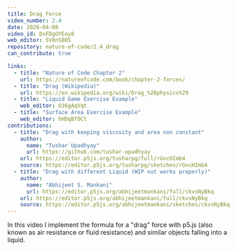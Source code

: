 ```yaml
---
title: Drag Force
video_number: 2.4
date: 2020-04-08
video_id: DxFDgOYEoy8
web_editor: 5V8nSBOS
repository: nature-of-code/2.4_drag
can_contribute: true

links:
  - title: "Nature of Code Chapter 2"
    url: https://natureofcode.com/book/chapter-2-forces/
  - title: "Drag (Wikipedia)"
    url: https://en.wikipedia.org/wiki/Drag_%28physics%29
  - title: "Liquid Game Exercise Example"
    web_editor: O36gAqVqt
  - title: "Surface Area Exercise Example"
    web_editor: hHDqBfOCt
contributions:
  - title: "Drag with keeping viscosity and area non constant"
    author:
      name: "Tushar Upadhyay"
      url: https://github.com/tushar-upadhyay
    url: https://editor.p5js.org/tusharpg/full/rGncHImb4
    source: https://editor.p5js.org/tusharpg/sketches/rGncHImb4
  - title: "Drag with different Liquid (WIP nut works properly)"
    author:
      name: "Abhijeet S. Mankani"
      url: https://editor.p5js.org/abhijeetmankani/full/ckvsNyBkq
    url: https://editor.p5js.org/abhijeetmankani/full/ckvsNyBkq
    source: https://editor.p5js.org/abhijeetmankani/sketches/ckvsNyBkq
---
```


In this video I implement the formula for a "drag" force with p5.js (also known as air resistance or fluid resistance) and similar objects falling into a liquid.
